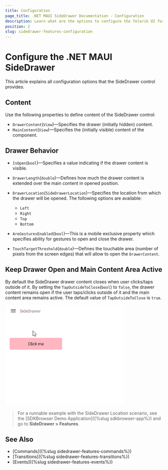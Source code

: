 ```yaml
---
title: Configuration
page_title: .NET MAUI SideDrawer Documentation - Configuration
description: Learn what are the options to configure the Telerik UI for .NET MAUI SideDrawer and how to change the drawer position and interactivity.
position: 2
slug: sidedrawer-features-configuration
---
```


# Configure the .NET MAUI SideDrawer

This article explains all configuration options that the SideDrawer control provides.

## Content

Use the following properties to define content of the SideDrawer control:

* `DrawerContent`(`View`)&mdash;Specifies the drawer (initially hidden) content.
* `MainContent`(`View`)&mdash;Specifies the (initially visible) content of the component.

## Drawer Behavior

* `IsOpen`(`bool`)&mdash;Specifies a value indicating if the drawer content is visible.
* `DrawerLength`(`double`)&mdash;Defines how much the drawer content is extended over the main content in opened position.
* `DrawerLocation`(`SideDrawerLocation`)&mdash;Specifies the location from which the drawer will be opened. The following options are available:
	* `Left` 
	* `Right`
	* `Top`
	* `Bottom`

* `AreGesturesEnabled`(`bool`)&mdash;This is a mobile exclusive property which specifies ability for gestures to open and close the drawer.
* `TouchTargetThreshold`(`double`)&mdash;Defines the touchable area (number of pixels from the screen edges) that will allow to open the `DrawerContent`. 

## Keep Drawer Open and Main Content Area Active

By default the SideDrawer drawer content closes when user clicks/taps outside of it. By setting the `TapOutsideToClose`(`bool`) to `false`, the drawer content remains open if the user taps/clicks outside of it and the main content area remains active. The default value of `TapOutsideToClose` is `true`.

![.NET MAUI SideDrawer Main Content Area active Started](images/sidedrawer-main-content-active.gif)

> For a runnable example with the SideDrawer Location scenario, see the [SDKBrowser Demo Application]({%slug sdkbrowser-app%}) and go to **SideDrawer > Features**.

## See Also

- [Commands]({%slug sidedrawer-features-commands%})
- [Transitions]({%slug sidedrawer-features-transitions%})
- [Events]({%slug sidedrawer-features-events%})
